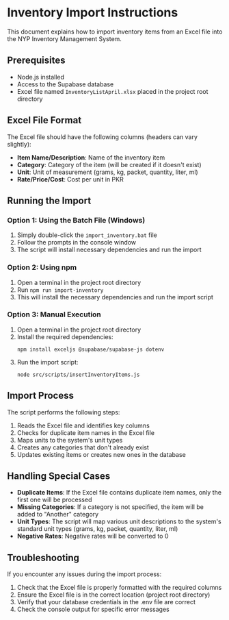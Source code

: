 # Inventory Import Instructions

This document explains how to import inventory items from an Excel file into the NYP Inventory Management System.

## Prerequisites

- Node.js installed
- Access to the Supabase database
- Excel file named `InventoryListApril.xlsx` placed in the project root directory

## Excel File Format

The Excel file should have the following columns (headers can vary slightly):
- **Item Name/Description**: Name of the inventory item
- **Category**: Category of the item (will be created if it doesn't exist)
- **Unit**: Unit of measurement (grams, kg, packet, quantity, liter, ml)
- **Rate/Price/Cost**: Cost per unit in PKR

## Running the Import

### Option 1: Using the Batch File (Windows)

1. Simply double-click the `import_inventory.bat` file
2. Follow the prompts in the console window
3. The script will install necessary dependencies and run the import

### Option 2: Using npm

1. Open a terminal in the project root directory
2. Run `npm run import-inventory`
3. This will install the necessary dependencies and run the import script

### Option 3: Manual Execution

1. Open a terminal in the project root directory
2. Install the required dependencies:
   ```
   npm install exceljs @supabase/supabase-js dotenv
   ```
3. Run the import script:
   ```
   node src/scripts/insertInventoryItems.js
   ```

## Import Process

The script performs the following steps:
1. Reads the Excel file and identifies key columns
2. Checks for duplicate item names in the Excel file
3. Maps units to the system's unit types
4. Creates any categories that don't already exist
5. Updates existing items or creates new ones in the database

## Handling Special Cases

- **Duplicate Items**: If the Excel file contains duplicate item names, only the first one will be processed
- **Missing Categories**: If a category is not specified, the item will be added to "Another" category
- **Unit Types**: The script will map various unit descriptions to the system's standard unit types (grams, kg, packet, quantity, liter, ml)
- **Negative Rates**: Negative rates will be converted to 0

## Troubleshooting

If you encounter any issues during the import process:

1. Check that the Excel file is properly formatted with the required columns
2. Ensure the Excel file is in the correct location (project root directory)
3. Verify that your database credentials in the .env file are correct
4. Check the console output for specific error messages 